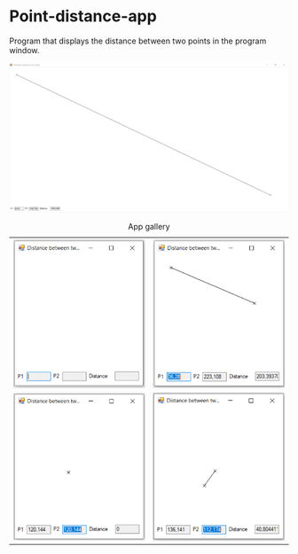# Point-distance-app
Program that displays the distance between two points in the program window.


<table style="width:100%">
  <caption>App gallery</caption>
  <tr>
    <th><img src="/img/points-home.png"></th>
    <th><img src="/img/points-action1.png"></th>
  </tr>
  <tr>
    <td><img src="/img/points-action2.png"></td>
    <td><img src="/img/points-action3.png"></td>
  </tr>
  <tr>
    <img src="/img/points-action-full-screen.png">
  </tr>
</table>

